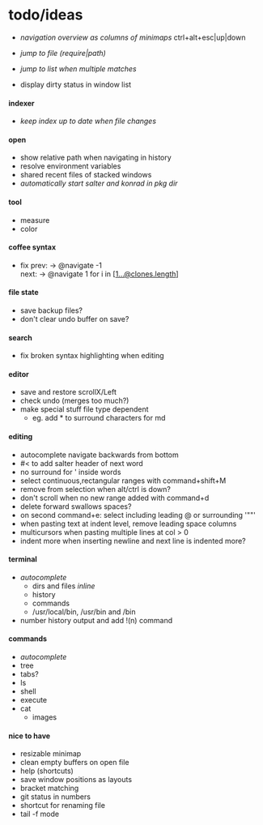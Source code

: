# todo/ideas

- *navigation overview as columns of minimaps* ctrl+alt+esc|up|down

- *jump to file (require|path)*
- *jump to list when multiple matches*
- display dirty status in window list

#### indexer
- *keep index up to date when file changes*

#### open
- show relative path when navigating in history
- resolve environment variables
- shared recent files of stacked windows
- *automatically start salter and konrad in pkg dir*

#### tool
- measure 
- color

#### coffee syntax
- fix
    prev: -> @navigate -1    
    next: -> @navigate 1
    for i in [1...@clones.length]
    
#### file state
- save backup files?
- don't clear undo buffer on save?

#### search
- fix broken syntax highlighting when editing

#### editor
- save and restore scrollX/Left
- check undo (merges too much?)
- make special stuff file type dependent
    - eg. add * to surround characters for md

#### editing
- autocomplete navigate backwards from bottom
- #< to add salter header of next word
- no surround for ' inside words
- select continuous,rectangular ranges with command+shift+M 
- remove from selection when alt/ctrl is down?
- don't scroll when no new range added with command+d
- delete forward swallows spaces?
- on second command+e: select including leading @ or surrounding '""'
- when pasting text at indent level, remove leading space columns
- multicursors when pasting multiple lines at col > 0
- indent more when inserting newline and next line is indented more?

#### terminal
- *autocomplete*
    - dirs and files *inline*
    - history
    - commands
    - /usr/local/bin, /usr/bin and /bin
- number history output and add !(n) command

#### commands
- *autocomplete*
- tree
- tabs?
- ls
- shell
- execute
- cat
    - images

#### nice to have
- resizable minimap
- clean empty buffers on open file
- help (shortcuts)
- save window positions as layouts
- bracket matching
- git status in numbers
- shortcut for renaming file
- tail -f mode
    